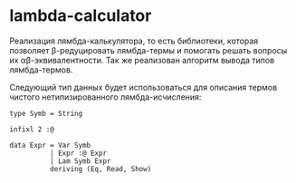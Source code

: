 # lambda-calculator
Реализация лямбда-калькулятора, то есть библиотеки, которая позволяет β-редуцировать лямбда-термы и помогать решать вопросы их αβ-эквивалентности. Так же реализован алгоритм вывода типов лямбда-термов.

Следующий тип данных будет использоваться для описания термов чистого нетипизированного лямбда-иcчиcления:

```
type Symb = String 

infixl 2 :@

data Expr = Var Symb
          | Expr :@ Expr
          | Lam Symb Expr
          deriving (Eq, Read, Show)
```
